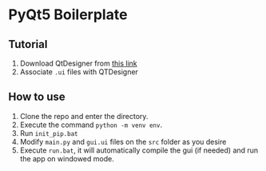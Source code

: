 # PyQt5 Boilerplate

## Tutorial

1. Download QtDesigner from [this link](https://build-system.fman.io/qt-designer-download "this link")
2. Associate `.ui` files with QTDesigner

## How to use

1. Clone the repo and enter the directory.
2. Execute the command `python -m venv env`.
3. Run `init_pip.bat`
4. Modify `main.py` and `gui.ui` files on the `src` folder as you desire
5. Execute `run.bat`, it will automatically compile the gui (if needed) and run the app on windowed mode.
